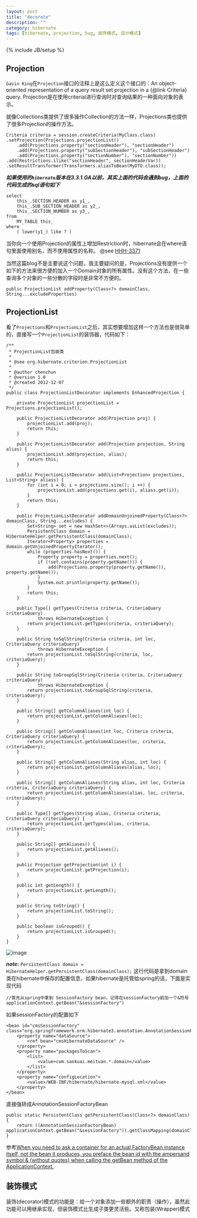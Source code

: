 ```yaml
---
layout: post
title: "decorate"
description: ""
category: hibernate
tags: [hibernate, projection, bug, 装饰模式, 设计模式]
---
```

{% include JB/setup %}

## Projection

`Gavin King`在`Projection`接口的注释上是这么定义这个接口的：An object-oriented representation of a query result set projection  in a {@link Criteria} query. Projection是在使用criterial进行查询时对查询结果的一种面向对象的表示。

就像Collections类提供了很多操作Collection的方法一样，Projections类也提供了很多Projection的操作方法。

	Criteria criteria = session.createCriteria(MyClass.class)
    .setProjection(Projections.projectionList()
        .add(Projections.property("sectionHeader"), "sectionHeader")
        .add(Projections.property("subSectionHeader"), "subSectionHeader")
        .add(Projections.property("sectionNumber"), "sectionNumber"))
    .add(Restrictions.ilike("sectionHeader", sectionHeaderVar)) 
    .setResultTransformer(Transformers.aliasToBean(MyDTO.class));
        
***如果使用的`hibernate`版本在3.3.1.GA以前，其实上面的代码会遇到bug，上面的代码生成的sql语句如下***  

    select
        this_.SECTION_HEADER as y1_,
        this_.SUB_SECTION_HEADER as y2_,
        this_.SECTION_NUMBER as y3_,
    from
        MY_TABLE this_
    where
        ( lower(y1_) like ? )  

当你向一个使用Projection的属性上增加Restriction时，hibernate会在where语句里面使用别名，而不使用属性的名称。
@see [HHH-3371](https://hibernate.onjira.com/browse/HHH-3371%3bjsessionid=aLJbC8zJhKhanJbr49?page=com.atlassian.jira.plugin.system.issuetabpanels%253Aall-tabpanel)

当然这篇blog不是主要说这个问题，我主要疑问的是，Projections没有提供一个如下的方法来很方便的加入一个Domain对象的所有属性。没有这个方法，在一些查询多个对象的一些分散的字段时是非常不方便的。

	public ProjectionList addProperty(Class<?> domainClass, String...excludeProperties)

## ProjectionList

看了`Projections`和`ProjectionList`之后，其实想要增加这样一个方法也是很简单的，直接写一个`ProjectionList`的装饰器，代码如下：

	/**
     * ProjectionList包装类
     *
     * @see org.hibernate.criterion.ProjectionList
     *
     * @author chenchun
     * @version 1.0
     * @created 2012-12-07
     */
    public class ProjectionListDecorator implements EnhancedProjection {
    
        private ProjectionList projectionList = Projections.projectionList();
    
        public ProjectionListDecorator add(Projection proj) {
            projectionList.add(proj);
            return this;
        }
    
        public ProjectionListDecorator add(Projection projection, String alias) {
            projectionList.add(projection, alias);
            return this;
        }
    
        public ProjectionListDecorator add(List<Projection> projections, List<String> aliass) {
            for (int i = 0; i < projections.size(); i ++) {
                projectionList.add(projections.get(i), aliass.get(i));
            }
            return this;
        }
    
        public ProjectionListDecorator addDomainUnjoinedProperty(Class<?> domainClass, String...excludes) {
            Set<String> set = new HashSet<>(Arrays.asList(excludes));
            PersistentClass domain = HibernateHelper.getPersistentClass(domainClass);
            Iterator<Property> properties = domain.getUnjoinedPropertyIterator();
            while (properties.hasNext()) {
                Property property = properties.next();
                if (!set.contains(property.getName())) {
                    add(Projections.property(property.getName()), property.getName());
                }
                System.out.println(property.getName());
            }
            return this;
        }
    
        public Type[] getTypes(Criteria criteria, CriteriaQuery criteriaQuery)
                throws HibernateException {
            return projectionList.getTypes(criteria, criteriaQuery);
        }
    
        public String toSqlString(Criteria criteria, int loc, CriteriaQuery criteriaQuery)
                throws HibernateException {
            return projectionList.toSqlString(criteria, loc, criteriaQuery);
        }
    
        public String toGroupSqlString(Criteria criteria, CriteriaQuery criteriaQuery)
                throws HibernateException {
            return projectionList.toGroupSqlString(criteria, criteriaQuery);
        }
    
        public String[] getColumnAliases(int loc) {
            return projectionList.getColumnAliases(loc);
        }
    
        public String[] getColumnAliases(int loc, Criteria criteria, CriteriaQuery criteriaQuery) {
            return projectionList.getColumnAliases(loc, criteria, criteriaQuery);
        }
    
        public String[] getColumnAliases(String alias, int loc) {
            return projectionList.getColumnAliases(alias, loc);
        }
    
        public String[] getColumnAliases(String alias, int loc, Criteria criteria, CriteriaQuery criteriaQuery) {
            return projectionList.getColumnAliases(alias, loc, criteria, criteriaQuery);
        }
    
        public Type[] getTypes(String alias, Criteria criteria, CriteriaQuery criteriaQuery) {
            return projectionList.getTypes(alias, criteria, criteriaQuery);
        }
    
        public String[] getAliases() {
            return projectionList.getAliases();
        }
    
        public Projection getProjection(int i) {
            return projectionList.getProjection(i);
        }
    
        public int getLength() {
            return projectionList.getLength();
        }
    
        public String toString() {
            return projectionList.toString();
        }
    
        public boolean isGrouped() {
            return projectionList.isGrouped();
        }
    }
            
![image](/images/decorate.png)        

***note:*** `PersistentClass domain = HibernateHelper.getPersistentClass(domainClass);`
这行代码是拿到domain类在hibernate中保存的配置信息，如果hibernate是托管给spring的话，下面是实现代码

	//首先从spring中拿到 SessionFactory bean，记得在sessionFactory前加一个&符号
	applicationContext.getBean("&sessionFactory")
	
如果sessionFactory的配置如下

	<bean id="cmsSessionFactory" class="org.springframework.orm.hibernate3.annotation.AnnotationSessionFactoryBean">
		<property name="dataSource">
			<ref bean="cmsHibernateDataSource" />
		</property>
		<property name="packagesToScan">
			<list>
				<value>com.sankuai.meituan.*.domain</value>
			</list>
		</property>
		<property name="configLocation">
			<value>/WEB-INF/hibernate/hibernate-mysql.xml</value>
		</property>
	</bean>

直接强转成AnnotationSessionFactoryBean	

	public static PersistentClass getPersistentClass(Class<?> domainClass) {
        return ((AnnotationSessionFactoryBean) applicationContext.getBean("&sessionFactory")).getClassMapping(domainClass.getName());
    }
	
参考[When you need to ask a container for an actual FactoryBean instance itself, not the bean it produces, you preface the bean id with the ampersand symbol & (without quotes) when calling the getBean method of the ApplicationContext.](http://stackoverflow.com/questions/2736100/how-can-i-get-the-hibernate-configuration-object-from-spring)	


## 装饰模式

装饰(decorator)模式的功能是：给一个对象添加一些额外的职责（操作），虽然此功能可以用继承实现，但装饰模式比生成子类更灵活些。又称包装(Wrapper)模式
